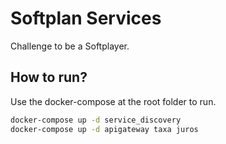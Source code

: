 # Softplan Services

Challenge to be a Softplayer.

## How to run?

Use the docker-compose at the root folder to run.


```bash
docker-compose up -d service_discovery
docker-compose up -d apigateway taxa juros
```